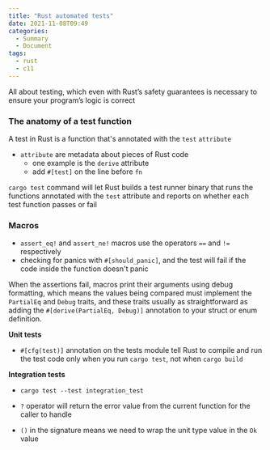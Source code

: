 ```yaml
---
title: "Rust automated tests"
date: 2021-11-08T09:49
categories:
  - Summary
  - Document
tags:
  - rust
  - c11
---
```



All about testing, which even with Rust’s safety guarantees is necessary to ensure your program’s logic is correct


### The anatomy of a test function

A test in Rust is a function that's annotated with the `test` `attribute`
* `attribute` are metadata about pieces of Rust code
  * one example is the `derive` attribute
  * add `#[test]` on the line before `fn`

`cargo test` command will let Rust builds a test runner binary that runs the functions annotated with the `test` attribute and reports on whether each test function passes or fail


### Macros

* `assert_eq!` and `assert_ne!` macros use the operators `==` and `!=` respectively
* checking for panics with `#[should_panic]`, and the test will fail if the code inside the function doesn't panic

When the assertions fail, macros print their arguments using debug formatting, which means the values being compared must implement the `PartialEq` and `Debug` traits, and these traits usually as straightforward as adding the `#[derive(PartialEq, Debug)]` annotation to your struct or enum definition.


**Unit tests**

* `#[cfg(test)]` annotation on the tests module tell Rust to compile and run the test code only when you run `cargo test`, not when `cargo build`


**Integration tests**
*  `cargo test --test integration_test`

* `?` operator will return the error value from the current function for the caller to handle 

* `()` in the signature means we need to wrap the unit type value in the `Ok` value